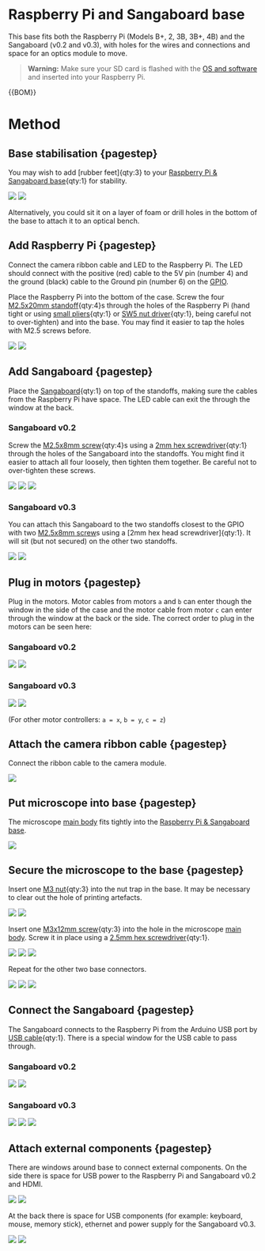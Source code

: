 # Raspberry Pi and Sangaboard base

This base fits both the Raspberry Pi (Models B+, 2, 3B, 3B+, 4B) and the Sangaboard (v0.2 and v0.3), with holes for the wires and connections and space for an optics module to move.

>**Warning:** Make sure your SD card is flashed with the [OS and software](../index.md#Software) and inserted into your Raspberry Pi.

{{BOM}}

[Raspberry Pi & Sangaboard base]: ../models/base_raspi_sangaboard.stl "{cat: 3DPrinted}"
[M2.5x20mm standoff]: ../components/20mm_standoffs.md "{cat:part}"
[M2.5x8mm screw]: "{cat:part}"
[M3x12mm screw]: "{cat:part}"
[M3 nut]: "{cat:part}"
[Raspberry Pi]: ../components/raspberry_pi.md "{cat:part}"
[Sangaboard]: ../components/sangaboard.md "{cat:part}"
[USB cable]: ../components/sangaboard_USB_cable.md "{cat:part}"
[main body]: ../components/delta_stage_main_body.md "{cat:3DPrinted}"
[small pliers]: "{cat:tool}"
[SW5 nut driver]: "{cat:tool}"
[2mm hex screwdriver]: "{cat:tool}"
[2.5mm hex screwdriver]: "{cat:tool}"

# Method

## Base stabilisation {pagestep}

You may wish to add [rubber feet]{qty:3} to your [Raspberry Pi & Sangaboard base]{qty:1} for stability.

![](../images/raspi_sangaboard_base/rubber_feet.jpg)
![](../images/raspi_sangaboard_base/rubber_feet2.jpg)

Alternatively, you could sit it on a layer of foam or drill holes in the bottom of the base to attach it to an optical bench.

## Add Raspberry Pi {pagestep}

Connect the camera ribbon cable and LED to the Raspberry Pi. The LED should connect with the positive (red) cable to the 5V pin (number 4) and the ground (black) cable to the Ground pin (number 6) on the [GPIO](https://www.raspberrypi.org/documentation/usage/gpio/).

Place the Raspberry Pi into the bottom of the case.  Screw the four [M2.5x20mm standoff]{qty:4}s through the holes of the Raspberry Pi (hand tight or using [small pliers]{qty:1} or [SW5 nut driver]{qty:1}, being careful not to over-tighten) and into the base.  You may find it easier to tap the holes with M2.5 screws before.

![](../images/raspi_sangaboard_base/raspi_standoffs.jpg)
![](../images/raspi_sangaboard_base/raspi_standoffs_closeup1.jpg)

## Add Sangaboard {pagestep}

Place the [Sangaboard]{qty:1} on top of the standoffs, making sure the cables from the Raspberry Pi have space. The LED cable can exit the through the window at the back.  

### Sangaboard v0.2

Screw the [M2.5x8mm screw]{qty:4}s using a [2mm hex screwdriver]{qty:1} through the holes of the Sangaboard into the standoffs. You might find it easier to attach all four loosely, then tighten them together. Be careful not to over-tighten these screws.

![](../images/raspi_sangaboard_base/sangaboard_screws_top.jpg)
![](../images/raspi_sangaboard_base/sangaboard_screws_closeup1.jpg)
![](../images/raspi_sangaboard_base/sangaboard_screws_closeup2.jpg)

### Sangaboard v0.3

You can attach this Sangaboard to the two standoffs closest to the GPIO with two [M2.5x8mm screw]s using a [2mm hex head screwdriver]{qty:1}.  It will sit (but not secured) on the other two standoffs.

![](../images/raspi_sangaboard_base/sangaboard_v0_3_screws_closeup2.jpg)
![](../images/raspi_sangaboard_base/sangaboard_v0_3_screws_closeup1.jpg)

## Plug in motors {pagestep}

Plug in the motors.  Motor cables from motors `a` and `b`  can enter though the window in the side of the case and the motor cable from motor `c` can enter through the window at the back or the side. The correct order to plug in the motors can be seen here:

### Sangaboard v0.2

![](../images/raspi_sangaboard_base/motor_screwed_all_top_labelled.jpg)
![](../images/raspi_sangaboard_base/sangaboard_USB_top_labelled.jpg)

### Sangaboard v0.3

![](../images/raspi_sangaboard_base/motor_screwed_all_top_labelled.jpg)
![](../images/raspi_sangaboard_base/sangaboard_v0_3_labelled.jpg)

(For other motor controllers: `a = x`, `b = y`, `c = z`)

## Attach the camera ribbon cable {pagestep}

Connect the ribbon cable to the camera module.

![](../images/raspi_sangaboard_base/camera_ribbon_cable.jpg)

## Put microscope into base {pagestep}

The microscope [main body] fits tightly into the [Raspberry Pi & Sangaboard base].

![](../images/raspi_sangaboard_base/microscope_in_base.jpg)

## Secure the microscope to the base {pagestep}

Insert one [M3 nut]{qty:3} into the nut trap in the base.  It may be necessary to clear out the hole of printing artefacts.  

![](../images/raspi_sangaboard_base/nut_in_trap1.jpg)
![](../images/raspi_sangaboard_base/nut_in_trap2.jpg)

Insert one [M3x12mm screw]{qty:3} into the hole in the microscope [main body].  Screw it in place using a [2.5mm hex screwdriver]{qty:1}.

![](../images/raspi_sangaboard_base/base_screw1.jpg)
![](../images/raspi_sangaboard_base/base_screw2.jpg)
![](../images/raspi_sangaboard_base/base_screw3.jpg)

Repeat for the other two base connectors.

![](../images/raspi_sangaboard_base/base_secured1.jpg)
![](../images/raspi_sangaboard_base/base_secured1.jpg)
![](../images/raspi_sangaboard_base/base_secured3.jpg)
## Connect the Sangaboard {pagestep}

The Sangaboard connects to the Raspberry Pi from the Arduino USB port by [USB cable]{qty:1}. There is a special window for the USB cable to pass through.

### Sangaboard v0.2

![](../images/raspi_sangaboard_base/sangaboard_USB2.jpg)
![](../images/raspi_sangaboard_base/sangaboard_USB.jpg)

### Sangaboard v0.3

![](../images/raspi_sangaboard_base/sangaboard_v0_3_USB1.jpg)
![](../images/raspi_sangaboard_base/sangaboard_v0_3_USB2.jpg)
![](../images/raspi_sangaboard_base/sangaboard_v0_3_USB3.jpg)
## Attach external components {pagestep}

There are windows around base to connect external components.  On the side there is space for USB power to the Raspberry Pi and Sangaboard v0.2 and HDMI.

![](../images/raspi_sangaboard_base/power_HDMI.jpg)
![](../images/raspi_sangaboard_base/power_HDMI2.jpg)

At the back there is space for USB components (for example: keyboard, mouse, memory stick), ethernet and power supply for the Sangaboard v0.3.

![](../images/raspi_sangaboard_base/USB_ethernet.jpg)
![](../images/raspi_sangaboard_base/USB_ethernet2.jpg)
